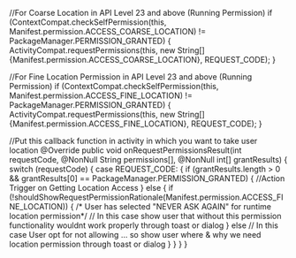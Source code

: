 
//For Coarse Location in API Level 23 and above (Running Permission)
if (ContextCompat.checkSelfPermission(this, Manifest.permission.ACCESS_COARSE_LOCATION) != PackageManager.PERMISSION_GRANTED) {
         ActivityCompat.requestPermissions(this, new String[]{Manifest.permission.ACCESS_COARSE_LOCATION}, REQUEST_CODE);
} 

//For Fine Location Permission in API Level 23 and above (Running Permission)
if (ContextCompat.checkSelfPermission(this, Manifest.permission.ACCESS_FINE_LOCATION) != PackageManager.PERMISSION_GRANTED) {
         ActivityCompat.requestPermissions(this, new String[]{Manifest.permission.ACCESS_FINE_LOCATION}, REQUEST_CODE);
}

//Put this callback function in activity in which you want to take user location
@Override
public void onRequestPermissionsResult(int requestCode, @NonNull String permissions[], @NonNull int[] grantResults) {
     switch (requestCode) {
         case REQUEST_CODE: {
             if (grantResults.length > 0 && grantResults[0] == PackageManager.PERMISSION_GRANTED) {
                    //Action Trigger on Getting Location Access
                } else {
                    if (!shouldShowRequestPermissionRationale(Manifest.permission.ACCESS_FINE_LOCATION)) {
                        /* User has selected "NEVER ASK AGAIN" for runtime location permission*/
                        // In this case show user that without this permission functionality wouldnt work properly through toast or dialog
                    } else
                        // In this case User opt for not allowing ... so show user where & why we need location permission through toast or dialog
                }
            }
        }
    }
